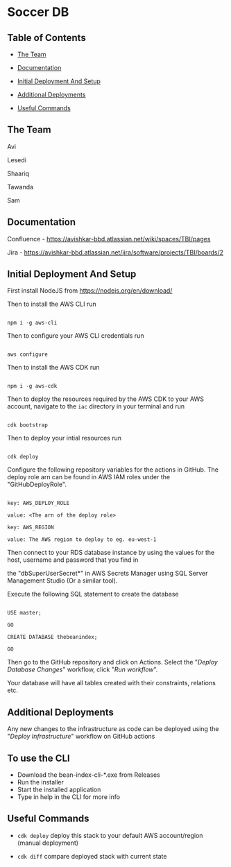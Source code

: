# Soccer DB

## Table of Contents

- [The Team](#the-team)

- [Documentation]()

- [Initial Deployment And Setup](#initial-deployment-and-setup)

- [Additional Deployments](#additional-deployments)

- [Useful Commands](#useful-commands)

## The Team

Avi

Lesedi

Shaariq

Tawanda

Sam

## Documentation

Confluence - https://avishkar-bbd.atlassian.net/wiki/spaces/TBI/pages

Jira - https://avishkar-bbd.atlassian.net/jira/software/projects/TBI/boards/2

## Initial Deployment And Setup

First install NodeJS from https://nodejs.org/en/download/

Then to install the AWS CLI run

```

npm i -g aws-cli

```

Then to configure your AWS CLI credentials run

```

aws configure

```

Then to install the AWS CDK run

```

npm i -g aws-cdk

```

Then to deploy the resources required by the AWS CDK to your AWS account, navigate to the `iac` directory in your
terminal and run

```

cdk bootstrap

```

Then to deploy your intial resources run

```

cdk deploy

```

Configure the following repository variables for the actions in GitHub. The deploy role arn can be found in AWS IAM
roles under the "GitHubDeployRole".

```

key: AWS_DEPLOY_ROLE

value: <The arn of the deploy role>

key: AWS_REGION

value: The AWS region to deploy to eg. eu-west-1

```

Then connect to your RDS database instance by using the values for the host, username and password that you find in

the "dbSuperUserSecret*" in AWS Secrets Manager using SQL Server Management Studio (Or a similar tool).

Execute the following SQL statement to create the database

```

USE master;

GO

CREATE DATABASE thebeanindex;

GO

```

Then go to the GitHub repository and click on Actions. Select the "*Deploy Database Changes*" workflow, click "*Run
workflow*".

Your database will have all tables created with their constraints, relations etc.

## Additional Deployments

Any new changes to the infrastructure as code can be deployed using the "*Deploy Infrastructure*" workflow on GitHub
actions

## To use the CLI

- Download the bean-index-cli-*.exe from Releases
- Run the installer
- Start the installed application
- Type in help in the CLI for more info

## Useful Commands

* `cdk deploy` deploy this stack to your default AWS account/region (manual deployment)

* `cdk diff` compare deployed stack with current state
